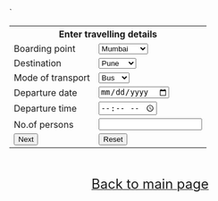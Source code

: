 <html>
<head><title>Existing</title>
<style>
body{
background-image:url("world.jpg");
background-repeat:no repeat;
}
</style>
</head>
<body>
<form action="cost.php" method='post'>
</br></br></br>
<table align="center">
<th colspan="2">Enter travelling details</th>`
<tr><td>Boarding point</td><td><select name="board">
<option value="mum">Mumbai</option>
<option value="tpt">Tirupati</option>
<option value="hyd">Hyderabad</option>
<option value="che">Chennai</option>
<option value="bgr">Banglore</option></select></td></tr>
<tr><td>Destination</td><td><select name="dest">
<option value="pune">Pune</option>
<option value="jai">Jaipur</option>
<option value="del">Delhi</option>
<option value="ko">Kolkata</option>
<option value="nag">Nagpur</option></select></td></tr>
<tr><td>Mode of transport</td><td><select name="mode">
<option value="bus">Bus</option>
<option value="tr">Train</option>
<option value="fli">Flight</option>
<option value="car">Car</option></select></td></tr>
<tr><td>Departure date</td><td><input type="date"></td></tr>
<tr><td>Departure time</td><td><input type="time"></td></tr>
<tr><td>No.of persons</td><td><input type="number"></td></tr>
<tr><td><a href="cost.php" target="_self"><input type="Submit" value="Next"></a></td><td><input type="reset"></td></tr>
</table>
</form>
</br></br>
<a href="scam.php"><center><font size="5">Back to main page</font></center></a>
</body>
</html>
